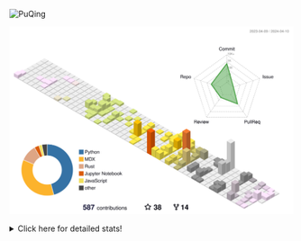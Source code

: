 ![PuQing](https://user-images.githubusercontent.com/27223114/171565019-9a56fae6-b08b-421f-99db-7e830da42371.png)

![](./profile-3d-contrib/profile-season-animate.svg)

<details>
<summary>Click here for detailed stats!</summary>

<!--START_SECTION:waka-->
![Lines of code](https://img.shields.io/badge/From%20Hello%20World%20I%27ve%20Written-1.4%20million%20lines%20of%20code-blue)

**🐱 My GitHub Data** 

> 📦 372.8 kB Used in GitHub's Storage 
 > 
> 🚫 Not Opted to Hire
 > 
> 📜 46 Public Repositories 
 > 
> 🔑 29 Private Repositories 
 > 
**I'm an Early 🐤** 

```text
🌞 Morning                572 commits         ██░░░░░░░░░░░░░░░░░░░░░░░   07.76 % 
🌆 Daytime                3443 commits        ████████████░░░░░░░░░░░░░   46.71 % 
🌃 Evening                1471 commits        █████░░░░░░░░░░░░░░░░░░░░   19.96 % 
🌙 Night                  1885 commits        ██████░░░░░░░░░░░░░░░░░░░   25.57 % 
```


📊 **This Week I Spent My Time On** 

```text
💬 Programming Languages: 
Markdown                 13 hrs 5 mins       ████████████████░░░░░░░░░   65.07 % 
Other                    6 hrs 50 mins       █████████░░░░░░░░░░░░░░░░   34.05 % 
Git Config               5 mins              ░░░░░░░░░░░░░░░░░░░░░░░░░   00.48 % 
BibTeX                   2 mins              ░░░░░░░░░░░░░░░░░░░░░░░░░   00.20 % 
Bash                     2 mins              ░░░░░░░░░░░░░░░░░░░░░░░░░   00.18 % 

🔥 Editors: 
Obsidian                 13 hrs 5 mins       ████████████████░░░░░░░░░   65.07 % 
VS Code                  5 hrs               ██████░░░░░░░░░░░░░░░░░░░   24.93 % 
iTerm2                   2 hrs               ██░░░░░░░░░░░░░░░░░░░░░░░   10.00 % 

💻 Operating System: 
Mac                      20 hrs 6 mins       █████████████████████████   100.00 % 
```


<!--END_SECTION:waka-->
</details>
